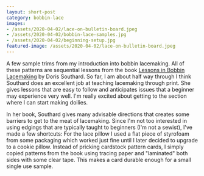 ```yaml
--- 
layout: short-post
category: bobbin-lace
images: 
- /assets/2020-04-02/lace-on-bulletin-board.jpeg
- /assets/2020-04-02/bobbin-lace-samples.jpg
- /assets/2020-04-02/beginning-setup.jpg
featured-image: /assets/2020-04-02/lace-on-bulletin-board.jpeg
---
```

A few sample trims from my introduction into bobbin lacemaking. All of these patterns are sequential lessons from the book [Lessons in Bobbin Lacemaking](https://books.google.com/books/about/Lessons_in_Bobbin_Lacemaking.html?id=ZH2GwtfD5BUC) by Doris Southard. So far, I am about half way through I think Southard does an excellent job at teaching lacemaking through print. She gives lessons that are easy to follow and anticipates issues that a beginner may experience very well. I'm really excited about getting to the section where I can start making doilies.

In her book, Southard gives many advisable directions that creates some barriers to get to the meat of lacemaking. Since I'm not too interested in using edgings that are typically taught to beginners (I'm not a sewist), I've made a few shortcuts: For the lace pillow I used a flat piece of styrofoam from some packaging which worked just fine until I later decided to upgrade to a cookie pillow. Instead of pricking cardstock pattern cards, I simply copied patterns from the book using tracing paper and "laminated" both sides with some clear tape. This makes a card durable enough for a small single use sample. 